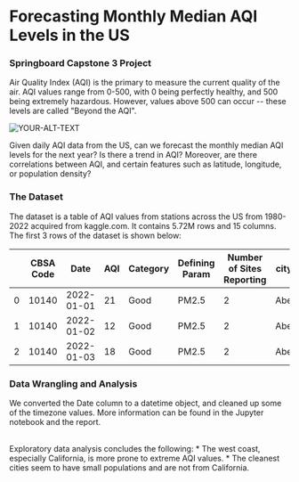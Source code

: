 # Forecasting Monthly Median AQI Levels in the US
### Springboard Capstone 3 Project
Air Quality Index (AQI) is the primary to measure the current quality of the air. AQI values range from 0-500, with 0 being perfectly healthy, and 500 being extremely hazardous. However, values above 500 can occur -- these levels are called "Beyond the AQI". 

<picture>
 <source media="(prefers-color-scheme: dark)" srcset="https://ww2.arb.ca.gov/sites/default/files/inline-images/2-air_quality_index_2.png">
 <source media="(prefers-color-scheme: light)" srcset="https://ww2.arb.ca.gov/sites/default/files/inline-images/2-air_quality_index_2.png">
 <img alt="YOUR-ALT-TEXT" src="https://ww2.arb.ca.gov/sites/default/files/inline-images/2-air_quality_index_2.png">
</picture>

Given daily AQI data from the US, can we forecast the monthly median AQI levels for the next year? Is there a trend in AQI? Moreover, are there correlations between AQI, and certain features such as latitude, longitude, or population density?

### The Dataset
The dataset is a table of AQI values from stations across the US from 1980-2022 acquired from kaggle.com. It contains 5.72M rows and 15 columns.
<br>
The first 3 rows of the dataset is shown below:

|      | CBSA Code | Date | AQI |Category| Defining Param |Number of Sites Reporting | city_ascii | state_id | state_name | lat | lng | population | density | timezone |
|-----:|-----------|------|-----|--------|---------|---------------------------|------------|----------|------------|-----|-----|------------|---------|----------|
|     0| 10140 |2022-01-01| 21 | Good | PM2.5 | 2 | Aberdeen | WA | Washington | 46.9757 | -123.8094 | 16571.0 | 588.0 | America/Los_Angeles |
|     1| 10140 |2022-01-02| 12 | Good | PM2.5 | 2 | Aberdeen | WA | Washington | 46.9757 | -123.8094 | 16571.0 | 588.0 | America/Los_Angeles |
|     2| 10140 |2022-01-03| 18 | Good | PM2.5 | 2 | Aberdeen | WA | Washington | 46.9757 | -123.8094 | 16571.0 | 588.0 | America/Los_Angeles |


### Data Wrangling and Analysis
We converted the Date column to a datetime object, and cleaned up some of the timezone values. More information can be found in the Jupyter notebook and the report.

<br>
Exploratory data analysis concludes the following: 
* The west coast, especially California, is more prone to extreme AQI values.
* The cleanest cities seem to have small populations and are not from California.
